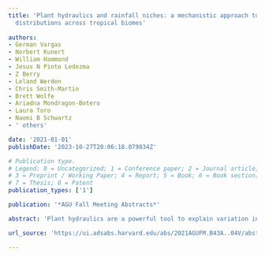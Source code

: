 ```yaml
---
title: 'Plant hydraulics and rainfall niches: a mechanistic approach to explain species
  distributions across tropical biomes'
  
authors:
- German Vargas
- Norbert Kunert
- William Hammond
- Jesus N Pinto Ledezma
- Z Berry
- Leland Werden
- Chris Smith-Martin
- Brett Wolfe
- Ariadna Mondragon-Botero
- Laura Toro
- Naomi B Schwartz
- ' others'

date: '2021-01-01'
publishDate: '2023-10-27T20:06:18.079034Z'

# Publication type.
# Legend: 0 = Uncategorized; 1 = Conference paper; 2 = Journal article;
# 3 = Preprint / Working Paper; 4 = Report; 5 = Book; 6 = Book section;
# 7 = Thesis; 8 = Patent
publication_types: ['1']

publication: '*AGU Fall Meeting Abstracts*'

abstract: 'Plant hydraulics are a powerful tool to explain variation in species responses to extreme drought events and have improved the power of vegetation dynamics models. Because tropical species distributions may reflect their drought sensitivity during drought events, we hypothesized that plant hydraulic traits are correlated with the rainfall characteristics of species geographical ranges (rainfall niche). To test this hypothesis, we conducted a pan-tropical data synthesis of two plant hydraulic traits that describe the threshold of leaf physiological function in response to water stress, turgor loss point (TLP), and the water potential at 50% xylem embolism due to drought stress (P50). With data on ~1100 tropical plant species from 135 families, we answered three questions: 1) where are the gaps of knowledge on plant hydraulics in the tropics? 2) how do plant hydraulic traits vary as a function of rainfall characteristics of the sampling site? 3) to what extent do plant hydraulic traits explain species rainfall niches across tropical biomes? Our data set shows great representation of species from the Neotropical and Indo-Malay realms, with few samples of Afrotropical species. In most cases species were sampled in fewer than three locations with distinct rainfall regimes. TLP tended to be higher in wetter and less seasonal sites, which contrasts with the weak relationship between P50 values and site rainfall regime. The latter pattern was caused by large variance in P50 in dry sites. For both traits, species that were associated with long dry seasons (> six months) showed high drought tolerance (more negative TLP and P50). However, species with high P50 had an intermediate seasonality niche and species with high TLP had a high mean annual rainfall niche (MARn). Interestingly, we observed a threshold in which species associated with MARn <1500 mm more commonly had a mean TLP < -2.0 Mpa. These results suggest that drivers of TLP and P50 variation in the tropics might differ, and that within-species variability could be key in determining the relationship of plant hydraulics to environmental gradients. More importantly, our data set highlights the need for a greater understanding of tropical plant drought tolerance in regions predicted to face large shifts in precipitation regime under ongoing climate change.'

url_source: 'https://ui.adsabs.harvard.edu/abs/2021AGUFM.B43A..04V/abstract'

---
```

